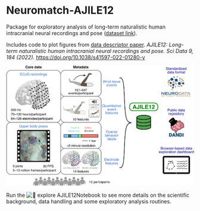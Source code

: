 # Neuromatch-AJILE12

Package for exploratory analysis of long-term naturalistic human intracranial neural recordings and pose
([dataset link](https://doi.org/10.48324/dandi.000055/0.220127.0436)).

Includes code to plot figures from [data descriptor paper](https://www.nature.com/articles/s41597-022-01280-y). 
*AJILE12: Long-term naturalistic human intracranial neural recordings and pose. Sci Data 9, 184 (2022).* https://doi.org/10.1038/s41597-022-01280-y

<img src="AJILE.png" width="1200">


Run the ![📝 explore AJILE12Notebook](Notebook/exploreAJILE12.ipynb) to see more details on the scientific background, data handling and some exploratory analysis routines.